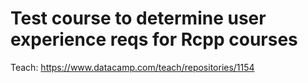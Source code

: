 # Test course to determine user experience reqs for Rcpp courses

Teach: https://www.datacamp.com/teach/repositories/1154
